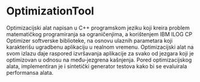 # OptimizationTool
Optimizacijski alat napisan u C++ programskom jeziku koji kreira problem matematičkog programiranja sa ograničenjima, a korištenjem IBM ILOG CP Optimizer softverske biblioteke, na osnovu ulaznih parametara koji karakterišu ugradbenu aplikaciju u realnom vremenu. Optimizacijski alat na svom izlazu daje raspored izvršavanja aplikacije za svako od jezgara koji je optimizovan u odnosu na među-jezgrena kašnjenja. Pored optimizacijskog alata, implementiran je i sintetički generator testova kako bi se evaluirala performansa alata.
